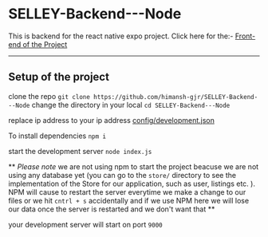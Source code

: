 # SELLEY-Backend---Node

This is backend for the react native expo project.
Click here for the:- [Front-end of the Project](https://github.com/himansh-gjr/SELLEY)

****

## Setup of the project

clone the repo `git clone https://github.com/himansh-gjr/SELLEY-Backend---Node`
change the directory in your local `cd SELLEY-Backend---Node` 

replace ip address to your ip address [config/development.json](https://github.com/himansh-gjr/SELLEY-Backend---Node/blob/main/config/development.json)

To install dependencies `npm i`

start the development server `node index.js`

** *Please note* we are not using npm to start the project beacuse we are not using any database yet (you can go to the `store/` directory to see the implementation of the Store for our application, such as user, listings etc. ). NPM will cause to restart the server everytime we make a change to our files or we hit `cntrl + s` accidentally  and if we use NPM here we will lose our data once the server is restarted and we don't want that **

your development server will start on port `9000`
